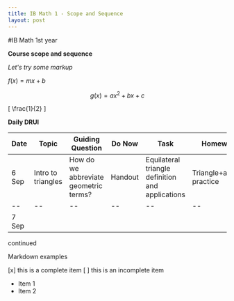 ```yaml
---
title: IB Math 1 - Scope and Sequence
layout: post
---
```

#IB Math 1st year

**Course scope and sequence**

*Let's try some markup*

$f(x) = mx+b$

$$g(x) = ax^2+bx+c$$

\[ \frac{1}{2} \]

**Daily DRUI**

Date | Topic | Guiding Question | Do Now | Task | Homework
--|--|--|--|--|--
6 Sep | Intro to triangles | How do we abbreviate geometric terms? | Handout | Equilateral triangle definition and applications | Triangle+algebra practice
--|--|--|--|--|--
7 Sep |||||

continued

Markdown examples

[x] this is a complete item
[ ] this is an incomplete item

* Item 1
* Item 2
